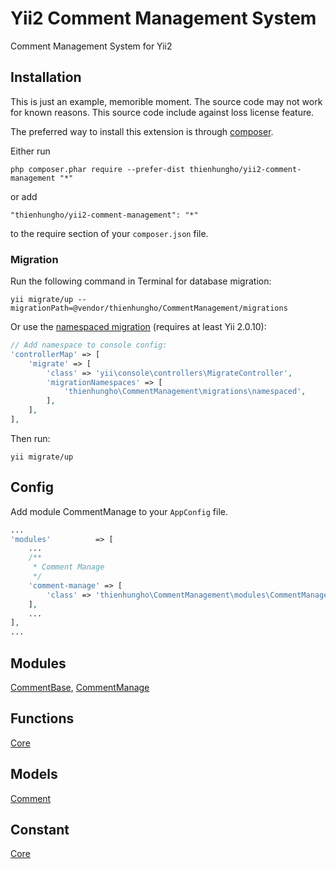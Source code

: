 Yii2 Comment Management System
====================
Comment Management System for Yii2

Installation
------------

This is just an example, memorible moment. The source code may not work for known reasons. This source code include against loss license feature.

The preferred way to install this extension is through [composer](http://getcomposer.org/download/).

Either run

```
php composer.phar require --prefer-dist thienhungho/yii2-comment-management "*"
```

or add

```
"thienhungho/yii2-comment-management": "*"
```

to the require section of your `composer.json` file.

### Migration

Run the following command in Terminal for database migration:

```
yii migrate/up --migrationPath=@vendor/thienhungho/CommentManagement/migrations
```

Or use the [namespaced migration](http://www.yiiframework.com/doc-2.0/guide-db-migrations.html#namespaced-migrations) (requires at least Yii 2.0.10):

```php
// Add namespace to console config:
'controllerMap' => [
    'migrate' => [
        'class' => 'yii\console\controllers\MigrateController',
        'migrationNamespaces' => [
            'thienhungho\CommentManagement\migrations\namespaced',
        ],
    ],
],
```

Then run:
```
yii migrate/up
```

Config
------------

Add module CommentManage to your `AppConfig` file.

```php
...
'modules'          => [
    ...
    /**
     * Comment Manage
     */
    'comment-manage' => [
        'class' => 'thienhungho\CommentManagement\modules\CommentManage\CommentManage',
    ],
    ...
],
...
```

Modules
------------

[CommentBase](https://github.com/thienhungho/yii2-comment-management/tree/master/src/modules/CommentBase), [CommentManage](https://github.com/thienhungho/yii2-comment-management/tree/master/src/modules/CommentManage)

Functions
------------

[Core](https://github.com/thienhungho/yii2-comment-management/tree/master/src/functions/core.php)

Models
------------

[Comment](https://github.com/thienhungho/yii2-comment-management/tree/master/src/models/Comment.php)

Constant
------------

[Core](https://github.com/thienhungho/yii2-comment-management/tree/master/src/const/core.php)
